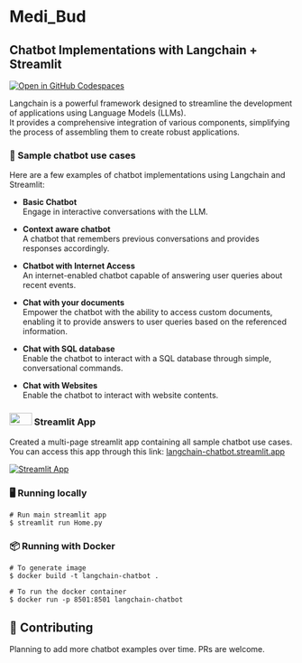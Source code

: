 # Medi_Bud

## Chatbot Implementations with Langchain + Streamlit

[![Open in GitHub Codespaces](https://github.com/codespaces/badge.svg)](https://codespaces.new/shashankdeshpande/langchain-chatbot?quickstart=1)

Langchain is a powerful framework designed to streamline the development of applications using Language Models (LLMs). \
It provides a comprehensive integration of various components, simplifying the process of assembling them to create robust applications.

### 💬 Sample chatbot use cases
Here are a few examples of chatbot implementations using Langchain and Streamlit:
-  **Basic Chatbot** \
  Engage in interactive conversations with the LLM.

- **Context aware chatbot** \
  A chatbot that remembers previous conversations and provides responses accordingly.

-  **Chatbot with Internet Access** \
  An internet-enabled chatbot capable of answering user queries about recent events.

-  **Chat with your documents** \
  Empower the chatbot with the ability to access custom documents, enabling it to provide answers to user queries based on the referenced information.

-  **Chat with SQL database** \
  Enable the chatbot to interact with a SQL database through simple, conversational commands.

-  **Chat with Websites** \
  Enable the chatbot to interact with website contents.

### <img src="https://streamlit.io/images/brand/streamlit-mark-color.png" width="40" height="22"> Streamlit App
Created a multi-page streamlit app containing all sample chatbot use cases. \
You can access this app through this link: [langchain-chatbot.streamlit.app](https://langchain-chatbot.streamlit.app)

[![Streamlit App](https://static.streamlit.io/badges/streamlit_badge_black_white.svg)](https://langchain-chatbot.streamlit.app/)

### 🖥️ Running locally
```shell
# Run main streamlit app
$ streamlit run Home.py
```

### 📦 Running with Docker
```shell
# To generate image
$ docker build -t langchain-chatbot .

# To run the docker container
$ docker run -p 8501:8501 langchain-chatbot
```

## 💁 Contributing
Planning to add more chatbot examples over time. PRs are welcome.
